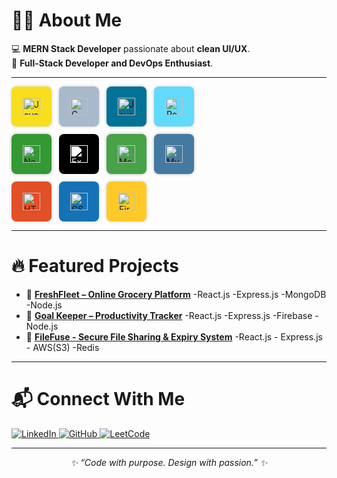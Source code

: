 # 👩‍💻 About Me

💻 **MERN Stack Developer** passionate about **clean UI/UX**.  
🚀 **Full-Stack Developer and DevOps Enthusiast**.

---

<p align="left" style="display:flex; flex-wrap: wrap; gap: 12px; max-width: 360px;">
  <span style="background:#f7df1e; padding:8px; border-radius:8px; display:flex; align-items:center; justify-content:center; width:48px; height:48px; box-shadow: 0 0 5px rgba(0,0,0,0.2);">
    <img src="https://cdn.jsdelivr.net/gh/devicons/devicon/icons/javascript/javascript-original.svg" width="28" height="28" alt="JavaScript" />
  </span>
  <span style="background:#a8b9cc; padding:8px; border-radius:8px; display:flex; align-items:center; justify-content:center; width:48px; height:48px; box-shadow: 0 0 5px rgba(0,0,0,0.2);">
    <img src="https://cdn.jsdelivr.net/gh/devicons/devicon/icons/c/c-original.svg" width="28" height="28" alt="C" />
  </span>
  <span style="background:#007396; padding:8px; border-radius:8px; display:flex; align-items:center; justify-content:center; width:48px; height:48px; box-shadow: 0 0 5px rgba(0,0,0,0.3);">
    <img src="https://cdn.jsdelivr.net/gh/devicons/devicon/icons/java/java-original.svg" width="28" height="28" alt="Java" />
  </span>
  <span style="background:#61dafb; padding:8px; border-radius:8px; display:flex; align-items:center; justify-content:center; width:48px; height:48px; box-shadow: 0 0 5px rgba(0,0,0,0.2);">
    <img src="https://cdn.jsdelivr.net/gh/devicons/devicon/icons/react/react-original.svg" width="28" height="28" alt="React" />
  </span>
  <span style="background:#339933; padding:8px; border-radius:8px; display:flex; align-items:center; justify-content:center; width:48px; height:48px; box-shadow: 0 0 5px rgba(0,0,0,0.3);">
    <img src="https://cdn.jsdelivr.net/gh/devicons/devicon/icons/nodejs/nodejs-original.svg" width="28" height="28" alt="Node.js" />
  </span>
  <span style="background:#000000; padding:8px; border-radius:8px; display:flex; align-items:center; justify-content:center; width:48px; height:48px; box-shadow: 0 0 5px rgba(255,255,255,0.3);">
    <img src="https://cdn.jsdelivr.net/gh/devicons/devicon/icons/express/express-original.svg" width="28" height="28" alt="Express" style="filter: brightness(0) invert(1);" />
  </span>
  <span style="background:#47a248; padding:8px; border-radius:8px; display:flex; align-items:center; justify-content:center; width:48px; height:48px; box-shadow: 0 0 5px rgba(0,0,0,0.3);">
    <img src="https://cdn.jsdelivr.net/gh/devicons/devicon/icons/mongodb/mongodb-original.svg" width="28" height="28" alt="MongoDB" />
  </span>
  <span style="background:#4479a1; padding:8px; border-radius:8px; display:flex; align-items:center; justify-content:center; width:48px; height:48px; box-shadow: 0 0 5px rgba(0,0,0,0.3);">
    <img src="https://cdn.jsdelivr.net/gh/devicons/devicon/icons/mysql/mysql-original.svg" width="28" height="28" alt="MySQL" />
  </span>
  <span style="background:#e34f26; padding:8px; border-radius:8px; display:flex; align-items:center; justify-content:center; width:48px; height:48px; box-shadow: 0 0 5px rgba(0,0,0,0.2);">
    <img src="https://cdn.jsdelivr.net/gh/devicons/devicon/icons/html5/html5-original.svg" width="28" height="28" alt="HTML5" />
  </span>
  <span style="background:#1572b6; padding:8px; border-radius:8px; display:flex; align-items:center; justify-content:center; width:48px; height:48px; box-shadow: 0 0 5px rgba(0,0,0,0.2);">
    <img src="https://cdn.jsdelivr.net/gh/devicons/devicon/icons/css3/css3-original.svg" width="28" height="28" alt="CSS3" />
  </span>
  <span style="background:#ffca28; padding:8px; border-radius:8px; display:flex; align-items:center; justify-content:center; width:48px; height:48px; box-shadow: 0 0 5px rgba(0,0,0,0.2);">
    <img src="https://cdn.jsdelivr.net/gh/devicons/devicon/icons/firebase/firebase-plain.svg" width="28" height="28" alt="Firebase" />
  </span>
</p>




---

# 🔥 Featured Projects

- 🌽 **[FreshFleet – Online Grocery Platform](https://freshfleet.vercel.app)**
         -React.js    -Express.js    -MongoDB     -Node.js
- 🎯 **[Goal Keeper – Productivity Tracker](https://goalkee.vercel.app/)**
         -React.js    -Express.js    -Firebase    -Node.js
- 📸 **[FileFuse -  Secure File Sharing & Expiry System](https://filefuse.vercel.app/)**   -React.js    - Express.js    - AWS(S3)   -Redis 

---

# 📬 Connect With Me

<p align="left">
  <a href="https://www.linkedin.com/in/deepadharsinik" target="_blank">
    <img src="https://img.shields.io/badge/LinkedIn-0A66C2?style=for-the-badge&logo=linkedin&logoColor=white" alt="LinkedIn" />
  </a>
  <a href="https://github.com/deepadharsini" target="_blank">
    <img src="https://img.shields.io/badge/GitHub-181717?style=for-the-badge&logo=github&logoColor=white" alt="GitHub" />
  </a>
  <a href="https://leetcode.com/u/deepadharsini_1203/" target="_blank">
    <img src="https://img.shields.io/badge/LeetCode-FFA116?style=for-the-badge&logo=leetcode&logoColor=black" alt="LeetCode" />
  </a>
</p>

---

<p align="center"><i>✨ “Code with purpose. Design with passion.” ✨</i></p>

